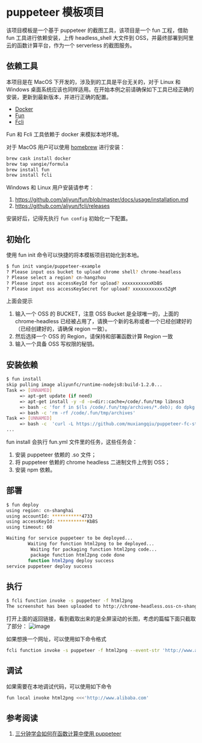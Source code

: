# puppeteer 模板项目

该项目模板是一个基于 puppeteer 的截图工具，该项目是一个 fun 工程，借助 fun 工具进行依赖安装，上传 headless_shell 大文件到 OSS，并最终部署到阿里云的函数计算平台，作为一个 serverless 的截图服务。

## 依赖工具

本项目是在 MacOS 下开发的，涉及到的工具是平台无关的，对于 Linux 和 Windows 桌面系统应该也同样适用。在开始本例之前请确保如下工具已经正确的安装，更新到最新版本，并进行正确的配置。

* [Docker](https://www.docker.com/)
* [Fun](https://github.com/aliyun/fun)
* [Fcli](https://github.com/aliyun/fcli)

Fun 和 Fcli 工具依赖于 docker 来模拟本地环境。

对于 MacOS 用户可以使用 [homebrew](https://brew.sh/) 进行安装：

```bash
brew cask install docker
brew tap vangie/formula
brew install fun
brew install fcli
```

Windows 和 Linux 用户安装请参考：

1. https://github.com/aliyun/fun/blob/master/docs/usage/installation.md
2. https://github.com/aliyun/fcli/releases

安装好后，记得先执行 `fun config` 初始化一下配置。

## 初始化

使用 fun init 命令可以快捷的将本模板项目初始化到本地。

```bash
$ fun init vangie/puppeteer-example
? Please input oss bucket to upload chrome shell? chrome-headless
? Please select a region? cn-hangzhou
? Please input oss accessKeyId for upload? xxxxxxxxxxxKbBS
? Please input oss accessKeySecret for upload? xxxxxxxxxxxx5ZgM
```

上面会提示

1. 输入一个 OSS 的 BUCKET，注意 OSS Bucket 是全球唯一的，上面的 chrome-headless 已经被占用了，请换一个新的名称或者一个已经创建好的（已经创建好的，请确保 region 一致）。
2. 然后选择一个 OSS 的 Region，请保持和部署函数计算 Region 一致
3. 输入一个具备 OSS 写权限的秘钥。

## 安装依赖

```bash
$ fun install
skip pulling image aliyunfc/runtime-nodejs8:build-1.2.0...
Task => [UNNAMED]
     => apt-get update (if need)
     => apt-get install -y -d -o=dir::cache=/code/.fun/tmp libnss3
     => bash -c 'for f in $(ls /code/.fun/tmp/archives/*.deb); do dpkg -x $f /code/.fun/root; done;'
     => bash -c 'rm -rf /code/.fun/tmp/archives'
Task => [UNNAMED]
     => bash -c  'curl -L https://github.com/muxiangqiu/puppeteer-fc-starter-kit/raw/master/chrome/headless_shell.tar.gz --output headless_shell.tar.gz'
...
```

fun install 会执行 fun.yml 文件里的任务，这些任务会：

1. 安装 puppeteer 依赖的 .so 文件；
2. 将 puppeteer 依赖的 chrome headless 二进制文件上传到 OSS；
3. 安装 npm 依赖。

## 部署

```bash
$ fun deploy
using region: cn-shanghai
using accountId: ***********4733
using accessKeyId: ***********KbBS
using timeout: 60

Waiting for service puppeteer to be deployed...
        Waiting for function html2png to be deployed...
         Waiting for packaging function html2png code...
         package function html2png code done
        function html2png deploy success
service puppeteer deploy success
```

## 执行

```bash
$ fcli function invoke -s puppeteer -f html2png
The screenshot has been uploaded to http://chrome-headless.oss-cn-shanghai.aliyuncs.com/screenshot.png
```

打开上面的返回链接，看到截取出来的是全屏滚动的长图，考虑的篇幅下面只截取了部分：
![image](https://yqfile.alicdn.com/e2d12dfbee485cac743bf179d1093d0d1a2545f4.png)

如果想换一个网址，可以使用如下命令格式

```bash
fcli function invoke -s puppeteer -f html2png --event-str 'http://www.alibaba.com'
```

## 调试

如果需要在本地调试代码，可以使用如下命令

```bash
fun local invoke html2png <<<'http://www.alibaba.com'
```

## 参考阅读

1. [三分钟学会如何在函数计算中使用 puppeteer](https://yq.aliyun.com/articles/602877)